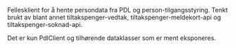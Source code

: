 Fellesklient for å hente persondata fra PDL og person-tilgangsstyring. Tenkt brukt av blant annet tiltakspenger-vedtak, tiltakspenger-meldekort-api og tiltakspenger-soknad-api.

Det er kun PdlClient og tilhørende dataklasser som er ment eksponeres.